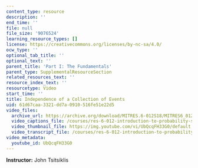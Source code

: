 ```yaml
---
content_type: resource
description: ''
end_time: ''
file: null
file_size: '9076524'
learning_resource_types: []
license: https://creativecommons.org/licenses/by-nc-sa/4.0/
ocw_type: ''
optional_tab_title: ''
optional_text: ''
parent_title: 'Part I: The Fundamentals'
parent_type: SupplementalResourceSection
related_resources_text: ''
resource_index_text: ''
resourcetype: Video
start_time: ''
title: Independence of a Collection of Events
uid: 61d67caa-3321-dd7a-0910-516fe51e22d5
video_files:
  archive_url: https://archive.org/download/MITRES.6-012S18/MITRES6_012S18_L03-07_300k.mp4
  video_captions_file: /courses/res-6-012-introduction-to-probability-spring-2018/6a03b20d707a57d6aea30a368d6236b0_UbQcqFH33G0.vtt
  video_thumbnail_file: https://img.youtube.com/vi/UbQcqFH33G0/default.jpg
  video_transcript_file: /courses/res-6-012-introduction-to-probability-spring-2018/0efce5573e22478ef2bde873d509d4ac_UbQcqFH33G0.pdf
video_metadata:
  youtube_id: UbQcqFH33G0
---
```


**Instructor:** John Tsitsiklis

